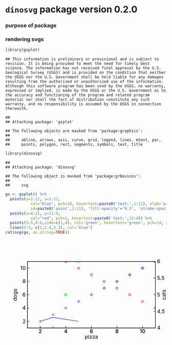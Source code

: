 `dinosvg` package version 0.2.0
===============================

### purpose of package

### rendering svgs

``` r
library(gsplot)
```

    ## This information is preliminary or provisional and is subject to revision. It is being provided to meet the need for timely best science. The information has not received final approval by the U.S. Geological Survey (USGS) and is provided on the condition that neither the USGS nor the U.S. Government shall be held liable for any damages resulting from the authorized or unauthorized use of the information. Although this software program has been used by the USGS, no warranty, expressed or implied, is made by the USGS or the U.S. Government as to the accuracy and functioning of the program and related program material nor shall the fact of distribution constitute any such warranty, and no responsibility is assumed by the USGS in connection therewith.

    ## 
    ## Attaching package: 'gsplot'

    ## The following objects are masked from 'package:graphics':
    ## 
    ##     abline, arrows, axis, curve, grid, legend, lines, mtext, par,
    ##     points, polygon, rect, segments, symbols, text, title

``` r
library(dinosvg)
```

    ## 
    ## Attaching package: 'dinosvg'

    ## The following object is masked from 'package:grDevices':
    ## 
    ##     svg

``` r
gs <- gsplot() %>% 
  points(y=1:11, x=1:11, 
           col="blue", pch=18, hovertext=paste0('text:',1:11), xlab='pizza', ylab='dogs', 
           id=paste0('point',1:11), 'fill-opacity'='0.3', 'stroke-opacity'=seq(0,1, length.out = 11)) %>% 
  points(x=4:11, y=11:4, 
           col="red", pch=1, hovertext=paste0('text:',11:4)) %>% 
  points(3:5,4:6,side=c(1,4), col='green', hovertext='green', pch=14, ylab='cats') %>% 
  lines(2:5, c(2,2.6,2.3), col='blue')
cat(svg(gs, as.string=TRUE))
```

<svg xmlns="http://www.w3.org/2000/svg" xmlns:xlink="http://www.w3.org/1999/xlink" version="1.1" preserveAspectRatio="xMinYMin meet" viewBox="0 0 432 310">
<style>
.shown, .hidden {
        -webkit-transition: opacity 0.2s ease-in-out;
        -moz-transition: opacity 0.2s ease-in-out;
        -o-transition: opacity 0.2s ease-in-out;
        transition: opacity 0.2s ease-in-out;
    }
  .hidden {
        opacity:0;
  }
</style>
<g id="view-1-2"> <defs> <clipPath id="mask-1-2"> <rect x="59.04" y="59.04" height="177.52" width="342.72"/> </clipPath> </defs> <g id="axes" fill="none" stroke="#000000" stroke-width="1"> <rect x="59.04" y="59.04" height="177.52" width="342.72" id="axes-box"/> <g id="axis-side-1"> <g id="tick-labels" stroke="none" fill="#000000" text-anchor="middle"> <text x="93.312" y="236.56" dy="1.0em">2</text> <text x="161.856" y="236.56" dy="1.0em">4</text> <text x="230.4" y="236.56" dy="1.0em">6</text> <text x="298.944" y="236.56" dy="1.0em">8</text> <text x="367.488" y="236.56" dy="1.0em">10</text> </g> <g id="ticks"> <path d="M 93.312,236.56 v -5"/> <path d="M 161.856,236.56 v -5"/> <path d="M 230.4,236.56 v -5"/> <path d="M 298.944,236.56 v -5"/> <path d="M 367.488,236.56 v -5"/> </g> <g id="axis-label" stroke="none" fill="#000000" text-anchor="middle"> <text x="230.4" y="236.56" dy="2.0em">pizza</text> </g> </g> <g id="axis-side-2"> <g id="tick-labels" stroke="none" fill="#000000" text-anchor="end"> <text x="59.04" y="218.808" dx="-0.33em" dy="0.33em">2</text> <text x="59.04" y="183.304" dx="-0.33em" dy="0.33em">4</text> <text x="59.04" y="147.8" dx="-0.33em" dy="0.33em">6</text> <text x="59.04" y="112.296" dx="-0.33em" dy="0.33em">8</text> <text x="59.04" y="76.792" dx="-0.33em" dy="0.33em">10</text> </g> <g id="ticks"> <path d="M 59.04,218.808 h 5"/> <path d="M 59.04,183.304 h 5"/> <path d="M 59.04,147.8 h 5"/> <path d="M 59.04,112.296 h 5"/> <path d="M 59.04,76.792 h 5"/> </g> <g id="axis-label" stroke="none" fill="#000000" text-anchor="middle"> <text x="59.04" y="147.8" dy="-2.0em" transform="rotate(-90 59.04,147.8)">dogs</text> </g> </g> </g> <g fill="rgb(0,0,255)" clip-path="url(#mask-1-2)" fill-opacity="0.3"> <path d="M 59.04,232.753 L62.847,236.56 L59.04,240.367 L55.233,236.56Z" fill="rgb(0,0,255)" stroke="rgb(0,0,255)" onmouseover="hovertext('text:1',59.04,236.56)" onmouseout="hovertext(' ')" id="point1" stroke-opacity="0"/> <path d="M 93.312,215.001 L97.119,218.808 L93.312,222.615 L89.505,218.808Z" fill="rgb(0,0,255)" stroke="rgb(0,0,255)" onmouseover="hovertext('text:2',93.312,218.808)" onmouseout="hovertext(' ')" id="point2" stroke-opacity="0.1"/> <path d="M 127.584,197.249 L131.391,201.056 L127.584,204.863 L123.777,201.056Z" fill="rgb(0,0,255)" stroke="rgb(0,0,255)" onmouseover="hovertext('text:3',127.584,201.056)" onmouseout="hovertext(' ')" id="point3" stroke-opacity="0.2"/> <path d="M 161.856,179.497 L165.663,183.304 L161.856,187.111 L158.049,183.304Z" fill="rgb(0,0,255)" stroke="rgb(0,0,255)" onmouseover="hovertext('text:4',161.856,183.304)" onmouseout="hovertext(' ')" id="point4" stroke-opacity="0.3"/> <path d="M 196.128,161.745 L199.935,165.552 L196.128,169.359 L192.321,165.552Z" fill="rgb(0,0,255)" stroke="rgb(0,0,255)" onmouseover="hovertext('text:5',196.128,165.552)" onmouseout="hovertext(' ')" id="point5" stroke-opacity="0.4"/> <path d="M 230.4,143.993 L234.207,147.8 L230.4,151.607 L226.593,147.8Z" fill="rgb(0,0,255)" stroke="rgb(0,0,255)" onmouseover="hovertext('text:6',230.4,147.8)" onmouseout="hovertext(' ')" id="point6" stroke-opacity="0.5"/> <path d="M 264.672,126.241 L268.479,130.048 L264.672,133.855 L260.865,130.048Z" fill="rgb(0,0,255)" stroke="rgb(0,0,255)" onmouseover="hovertext('text:7',264.672,130.048)" onmouseout="hovertext(' ')" id="point7" stroke-opacity="0.6"/> <path d="M 298.944,108.489 L302.751,112.296 L298.944,116.103 L295.137,112.296Z" fill="rgb(0,0,255)" stroke="rgb(0,0,255)" onmouseover="hovertext('text:8',298.944,112.296)" onmouseout="hovertext(' ')" id="point8" stroke-opacity="0.7"/> <path d="M 333.216,90.737 L337.023,94.544 L333.216,98.351 L329.409,94.544Z" fill="rgb(0,0,255)" stroke="rgb(0,0,255)" onmouseover="hovertext('text:9',333.216,94.544)" onmouseout="hovertext(' ')" id="point9" stroke-opacity="0.8"/> <path d="M 367.488,72.985 L371.295,76.792 L367.488,80.599 L363.681,76.792Z" fill="rgb(0,0,255)" stroke="rgb(0,0,255)" onmouseover="hovertext('text:10',367.488,76.792)" onmouseout="hovertext(' ')" id="point10" stroke-opacity="0.9"/> <path d="M 401.76,55.233 L405.567,59.04 L401.76,62.847 L397.953,59.04Z" fill="rgb(0,0,255)" stroke="rgb(0,0,255)" onmouseover="hovertext('text:11',401.76,59.04)" onmouseout="hovertext(' ')" id="point11" stroke-opacity="1"/> </g> <g fill="rgb(255,0,0)" clip-path="url(#mask-1-2)"> <circle cx="161.856" cy="59.04" r="2.7" fill="#FFFFFF" fill-opacity="0" stroke="rgb(255,0,0)" onmouseover="hovertext('text:11',161.856,59.04)" onmouseout="hovertext(' ')"/> <circle cx="196.128" cy="76.792" r="2.7" fill="#FFFFFF" fill-opacity="0" stroke="rgb(255,0,0)" onmouseover="hovertext('text:10',196.128,76.792)" onmouseout="hovertext(' ')"/> <circle cx="230.4" cy="94.544" r="2.7" fill="#FFFFFF" fill-opacity="0" stroke="rgb(255,0,0)" onmouseover="hovertext('text:9',230.4,94.544)" onmouseout="hovertext(' ')"/> <circle cx="264.672" cy="112.296" r="2.7" fill="#FFFFFF" fill-opacity="0" stroke="rgb(255,0,0)" onmouseover="hovertext('text:8',264.672,112.296)" onmouseout="hovertext(' ')"/> <circle cx="298.944" cy="130.048" r="2.7" fill="#FFFFFF" fill-opacity="0" stroke="rgb(255,0,0)" onmouseover="hovertext('text:7',298.944,130.048)" onmouseout="hovertext(' ')"/> <circle cx="333.216" cy="147.8" r="2.7" fill="#FFFFFF" fill-opacity="0" stroke="rgb(255,0,0)" onmouseover="hovertext('text:6',333.216,147.8)" onmouseout="hovertext(' ')"/> <circle cx="367.488" cy="165.552" r="2.7" fill="#FFFFFF" fill-opacity="0" stroke="rgb(255,0,0)" onmouseover="hovertext('text:5',367.488,165.552)" onmouseout="hovertext(' ')"/> <circle cx="401.76" cy="183.304" r="2.7" fill="#FFFFFF" fill-opacity="0" stroke="rgb(255,0,0)" onmouseover="hovertext('text:4',401.76,183.304)" onmouseout="hovertext(' ')"/> </g> <g stroke="rgb(0,0,255)" fill="none" clip-path="url(#mask-1-2)"> <path d="M93.312,218.808 127.584,208.157 161.856,213.482 196.128,218.808"/> </g> </g> <g id="view-1-4"> <defs> <clipPath id="mask-1-4"> <rect x="59.04" y="59.04" height="177.52" width="342.72"/> </clipPath> </defs> <g id="axes" fill="none" stroke="#000000" stroke-width="1"> <rect x="59.04" y="59.04" height="177.52" width="342.72" id="axes-box"/> <g id="axis-side-1"> <g id="tick-labels" stroke="none" fill="#000000" text-anchor="middle"> <text x="93.312" y="236.56" dy="1.0em">2</text> <text x="161.856" y="236.56" dy="1.0em">4</text> <text x="230.4" y="236.56" dy="1.0em">6</text> <text x="298.944" y="236.56" dy="1.0em">8</text> <text x="367.488" y="236.56" dy="1.0em">10</text> </g> <g id="ticks"> <path d="M 93.312,236.56 v -5"/> <path d="M 161.856,236.56 v -5"/> <path d="M 230.4,236.56 v -5"/> <path d="M 298.944,236.56 v -5"/> <path d="M 367.488,236.56 v -5"/> </g> </g> <g id="axis-side-4"> <g id="tick-labels" stroke="none" fill="#000000" text-anchor="begin"> <text x="401.76" y="236.56" dx="0.33em" dy="0.33em">4</text> <text x="401.76" y="192.18" dx="0.33em" dy="0.33em">4.5</text> <text x="401.76" y="147.8" dx="0.33em" dy="0.33em">5</text> <text x="401.76" y="103.42" dx="0.33em" dy="0.33em">5.5</text> <text x="401.76" y="59.04" dx="0.33em" dy="0.33em">6</text> </g> <g id="ticks"> <path d="M 401.76,236.56 h -5"/> <path d="M 401.76,192.18 h -5"/> <path d="M 401.76,147.8 h -5"/> <path d="M 401.76,103.42 h -5"/> <path d="M 401.76,59.04 h -5"/> </g> <g id="axis-label" stroke="none" fill="#000000" text-anchor="middle"> <text x="401.76" y="147.8" dy="2.0em" transform="rotate(-90 401.76,147.8)">cats</text> </g> </g> </g> <g fill="rgb(0,255,0)" clip-path="url(#mask-1-4)"> <path d="M 124.884,233.86 h 5.4 v 5.4 h -5.4 Z M 124.884,239.26 L 127.584,233.86 L 130.284,239.26" fill="#FFFFFF" fill-opacity="0" stroke="rgb(0,255,0)" stroke-linejoin="bevel" onmouseover="hovertext('green',127.584,236.56)" onmouseout="hovertext(' ')"/> <path d="M 159.156,145.1 h 5.4 v 5.4 h -5.4 Z M 159.156,150.5 L 161.856,145.1 L 164.556,150.5" fill="#FFFFFF" fill-opacity="0" stroke="rgb(0,255,0)" stroke-linejoin="bevel" onmouseover="hovertext('green',161.856,147.8)" onmouseout="hovertext(' ')"/> <path d="M 193.428,56.34 h 5.4 v 5.4 h -5.4 Z M 193.428,61.74 L 196.128,56.34 L 198.828,61.74" fill="#FFFFFF" fill-opacity="0" stroke="rgb(0,255,0)" stroke-linejoin="bevel" onmouseover="hovertext('green',196.128,59.04)" onmouseout="hovertext(' ')"/> </g> </g> <text id="tooltip" dx="0.2em" dy="-0.2em" stroke="none" fill="#000000"> </text>
<script type="text/ecmascript"><![CDATA[
function hovertext(text, x, y){
    var tooltip = document.getElementById("tooltip");
    if (x === undefined){
        tooltip.setAttribute("class","hidden");
        tooltip.setAttribute("x",0);
        tooltip.setAttribute("y",0);
        tooltip.firstChild.data = text;
    } else {
        tooltip.setAttribute("x",x);
        tooltip.setAttribute("y",y);
        tooltip.firstChild.data = text;
        tooltip.setAttribute("class","shown");
    }
  }]]></script>
</svg>
